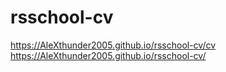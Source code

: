 # rsschool-cv
https://AleXthunder2005.github.io/rsschool-cv/cv
https://AleXthunder2005.github.io/rsschool-cv/
